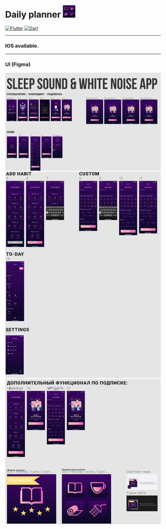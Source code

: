 # Daily planner <img src="https://github.com/GhostuSs/daily_planner/blob/564f395629e4c076143d34c60f7dde3d6f86b0ba/assets/icons/appIcon.png" width="40" />

[![Flutter](https://img.shields.io/badge/-Flutter-090909?style=for-the-badge&logo=flutter&logoColor=47C5FB)](https://flutter.dev) [![Dart](https://img.shields.io/badge/-Dart-090909?style=for-the-badge&logo=dart&logoColor=097CDB)](https://dart.dev)
____________________________________________________________________________________________________________________________________________________________________
### IOS available.
____________________________________________________________________________________________________________________________________________________________________

### UI (Figma)

![Screenshot](https://github.com/GhostuSs/daily_planner/blob/4f829d0d1b9f518fc0a829b411532e5f0ca9939b/assets/%D0%A1%D0%BD%D0%B8%D0%BC%D0%BE%D0%BA%20%D1%8D%D0%BA%D1%80%D0%B0%D0%BD%D0%B0%202022-04-12%20%D0%B2%2003.18.12.png)
![Screenshot](https://github.com/GhostuSs/daily_planner/blob/4f829d0d1b9f518fc0a829b411532e5f0ca9939b/assets/%D0%A1%D0%BD%D0%B8%D0%BC%D0%BE%D0%BA%20%D1%8D%D0%BA%D1%80%D0%B0%D0%BD%D0%B0%202022-04-12%20%D0%B2%2003.18.37.png)
![Screenshot](https://github.com/GhostuSs/daily_planner/blob/4f829d0d1b9f518fc0a829b411532e5f0ca9939b/assets/%D0%A1%D0%BD%D0%B8%D0%BC%D0%BE%D0%BA%20%D1%8D%D0%BA%D1%80%D0%B0%D0%BD%D0%B0%202022-04-12%20%D0%B2%2003.18.53.png)



